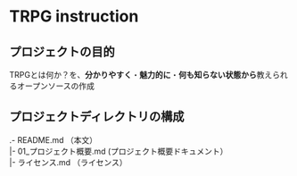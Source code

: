# TRPG instruction

## プロジェクトの目的

TRPGとは何か？を、**分かりやすく**・**魅力的に**・**何も知らない状態から**教えられるオープンソースの作成

## プロジェクトディレクトリの構成

.- README.md              （本文）  
 |- 01_プロジェクト概要.md  (プロジェクト概要ドキュメント）  
 |- ライセンス.md          （ライセンス）  
